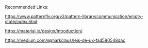 Recommended Links:

https://www.patternfly.org/v3/pattern-library/communication/empty-state/index.html

https://material.io/design/introduction/

https://medium.com/@markclaus/leis-de-ux-fad580548dac
